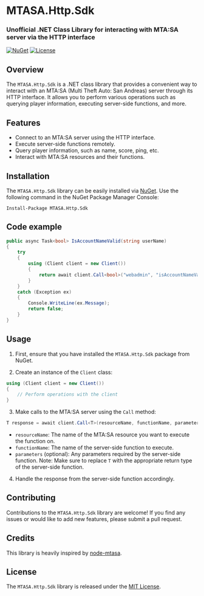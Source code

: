 # MTASA.Http.Sdk
### Unofficial .NET Class Library for interacting with MTA:SA server via the HTTP interface

[![NuGet](https://img.shields.io/nuget/v/MTASA.Http.Sdk.svg)](https://www.nuget.org/packages/MTASA.Http.Sdk/)
[![License](https://img.shields.io/github/license/Luminaire1337/dotnet-mtasa-http-sdk.svg)](https://github.com/Luminaire1337/dotnet-mtasa-http-sdk/blob/main/LICENSE)

## Overview
The `MTASA.Http.Sdk` is a .NET class library that provides a convenient way to interact with an MTA:SA (Multi Theft Auto: San Andreas) server through its HTTP interface. It allows you to perform various operations such as querying player information, executing server-side functions, and more.

## Features
- Connect to an MTA:SA server using the HTTP interface.
- Execute server-side functions remotely.
- Query player information, such as name, score, ping, etc.
- Interact with MTA:SA resources and their functions.

## Installation
The `MTASA.Http.Sdk` library can be easily installed via [NuGet](https://www.nuget.org/packages/MTASA.Http.Sdk/). Use the following command in the NuGet Package Manager Console:

```shell
Install-Package MTASA.Http.Sdk
```

## Code example
```csharp
public async Task<bool> IsAccountNameValid(string userName)
{
    try
    {
        using (Client client = new Client())
        {
            return await client.Call<bool>("webadmin", "isAccountNameValid", userName);
        }
    }
    catch (Exception ex)
    {
        Console.WriteLine(ex.Message);
        return false;
    }
}
```

## Usage
1. First, ensure that you have installed the `MTASA.Http.Sdk` package from NuGet.

2. Create an instance of the `Client` class:
```csharp
using (Client client = new Client())
{
    // Perform operations with the client
}
```

3. Make calls to the MTA:SA server using the `Call` method:
```csharp
T response = await client.Call<T>(resourceName, functionName, parameters);
```
- `resourceName`: The name of the MTA:SA resource you want to execute the function on.
- `functionName`: The name of the server-side function to execute.
- `parameters` (optional): Any parameters required by the server-side function.
Note: Make sure to replace `T` with the appropriate return type of the server-side function.

4. Handle the response from the server-side function accordingly.

## Contributing
Contributions to the `MTASA.Http.Sdk` library are welcome! If you find any issues or would like to add new features, please submit a pull request.

## Credits
This library is heavily inspired by [node-mtasa](https://github.com/4O4/node-mtasa).

## License
The `MTASA.Http.Sdk` library is released under the [MIT License](https://github.com/Luminaire1337/dotnet-mtasa-http-sdk/blob/main/LICENSE).
